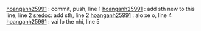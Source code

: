 [hoanganh25991]() : commit, push, line 1
[hoanganh25991]() : add sth new to this line, line 2
[sredoc](): add sth, line 2
[hoanganh25991]() : alo xe o, line 4
[hoanganh25991]() : vai lo the nhi, line 5